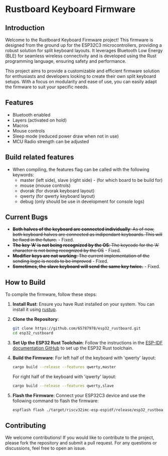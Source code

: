 # Rustboard Keyboard Firmware

## Introduction

Welcome to the Rustboard Keyboard Firmware project! This firmware is designed from the ground up for the ESP32C3 microcontrollers, providing a robust solution for split keyboard layouts. It leverages Bluetooth Low Energy (BLE) for seamless wireless connectivity and is developed using the Rust programming language, ensuring safety and performance.

This project aims to provide a customizable and efficient firmware solution for enthusiasts and developers looking to create their own split keyboard setups. With a focus on modularity and ease of use, you can easily adapt the firmware to suit your specific needs.

## Features
- Bluetooth enabled
- Layers (activated on hold)
- Macros
- Mouse controls
- Sleep mode (reduced power draw when not in use)
- MCU Radio strength can be adjusted

## Build related features
- When compiling, the features flag can be called with the following keywords:
   - master (left side), slave (right side) - (for which board to be build for)
   - mouse (mouse controls)
   - dvorak (for dvorak keyboard layout)
   - qwerty (for qwerty keyboard layout)
   - debug (only should be use in development for console logs)

## Current Bugs

- ~~**Both halves of the keyboard are connected individually**: As of now, both keyboard halves are connected as indipendant keyboards. This will be fixed in the future.~~ - Fixed.
- ~~**The key 'A' is not being recognized by the OS**: The keycode for the 'A' character is not being recognized by the OS~~ - Fixed.
- ~~**Modifier keys are not working**: The current implementation of the sending logic is needs to be improved~~ - Fixed.
- ~~**Sometimes, the slave keyboard will send the same key twice.**~~ - Fixed.

## How to Build

To compile the firmware, follow these steps:

1. **Install Rust**: Ensure you have Rust installed on your system. You can install it using [rustup](https://rustup.rs/).

2. **Clone the Repository**:

   ```bash
   git clone https://github.com/65787978/esp32_rustboard.git
   cd esp32_rustboard
   ```

3. **Set Up the ESP32 Rust Toolchain**: Follow the instructions in the [ESP-IDF documentation GitHub](https://github.com/esp-rs) to set up the ESP32 Rust toolchain.

4. **Build the Firmware**:
   For left half of the keyboard with 'qwerty' layout:

   ```bash
   cargo build --release --features qwerty,master
   ```

   For right half of the keyboard with 'qwerty' layout:

   ```bash
   cargo build --release --features qwerty,slave
   ```

5. **Flash the Firmware**: Connect your ESP32C3 device and use the following command to flash the firmware:
   ```bash
   espflash flash ./target/riscv32imc-esp-espidf/release/esp32_rustboard
   ```

## Contributing

We welcome contributions! If you would like to contribute to the project, please fork the repository and submit a pull request. For any questions or discussions, feel free to open an issue.
